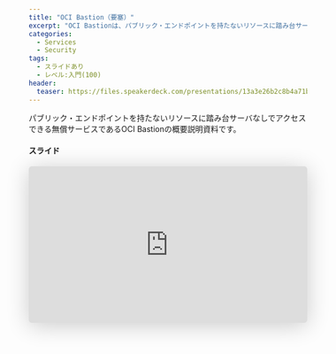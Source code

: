 ```yaml
---
title: "OCI Bastion（要塞）"
excerpt: "OCI Bastionは、パブリック・エンドポイントを持たないリソースに踏み台サーバなしでアクセスできる無償サービスです。OCI Bastionの概要説明資料です。"
categories:
  - Services
  - Security
tags:
  - スライドあり
  - レベル:入門(100)
header:
  teaser: https://files.speakerdeck.com/presentations/13a3e26b2c8b4a71b6c95feef54c2b72/slide_0.jpg
---
```


パブリック・エンドポイントを持たないリソースに踏み台サーバなしでアクセスできる無償サービスであるOCI Bastionの概要説明資料です。

#### スライド

<div style="max-width:768px">

<!-- Speakerdeckから Embeded リンク (iFrame) を取得して貼り付け (ここから) -->

<iframe class="speakerdeck-iframe" frameborder="0" src="https://speakerdeck.com/player/13a3e26b2c8b4a71b6c95feef54c2b72" title="OCI Bastionサービス" allowfullscreen="true" style="border: 0px; background: padding-box padding-box rgba(0, 0, 0, 0.1); margin: 0px; padding: 0px; border-radius: 6px; box-shadow: rgba(0, 0, 0, 0.2) 0px 5px 40px; width: 100%; height: auto; aspect-ratio: 560 / 315;" data-ratio="1.7777777777777777"></iframe>

<!-- Speakerdeckから Embeded リンク (iFrame) を取得して貼り付け (ここまで) -->

</div>